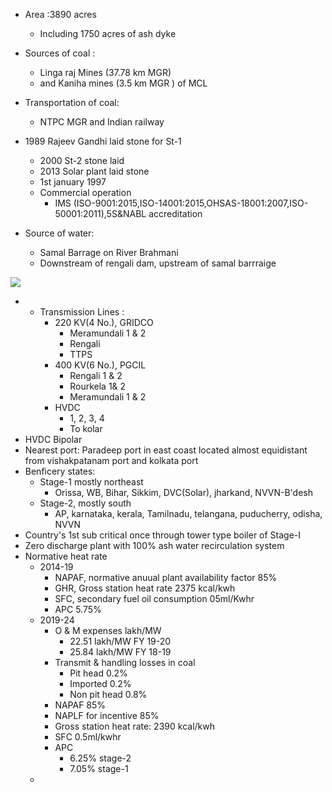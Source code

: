- Area :3890 acres
    - Including 1750 acres of ash dyke
- Sources of coal :
    - Linga raj Mines (37.78 km MGR)
    - and Kaniha mines (3.5 km MGR ) of MCL
- Transportation of coal:
    - NTPC MGR and Indian railway
- 1989 Rajeev Gandhi laid stone for St-1
    - 2000 St-2 stone laid
    - 2013 Solar plant laid stone
    - 1st january 1997
    - Commercial operation
        - IMS (ISO-9001:2015,ISO-14001:2015,OHSAS-18001:2007,ISO-50001:2011),5S&NABL accreditation

- Source of water:
    - Samal Barrage on River Brahmani
    - Downstream of rengali dam, upstream of samal barrraige

![](https://i.imgur.com/NeTqmb5.png)

- - Transmission Lines :
    - 220 KV(4 No.), GRIDCO
        - Meramundali 1 & 2
        - Rengali
        - TTPS
    - 400 KV(6 No.), PGCIL
        - Rengali 1 & 2
        - Rourkela 1& 2
        - Meramundali 1 & 2
    - HVDC
        - 1, 2, 3, 4
        - To kolar
- HVDC Bipolar
- Nearest port: Paradeep port in east coast located almost equidistant from vishakpatanam port and kolkata port
- Benficery states:
    - Stage-1 mostly northeast
        - Orissa, WB, Bihar, Sikkim, DVC(Solar), jharkand, NVVN-B'desh
    - Stage-2, mostly south
        - AP, karnataka, kerala, Tamilnadu, telangana, puducherry, odisha, NVVN
- Country's 1st sub critical once through tower type boiler of Stage-I
- Zero discharge plant with 100% ash water recirculation system
- Normative heat rate
    - 2014-19
        - NAPAF, normative anuual plant availability factor 85%
        - GHR, Gross station heat rate 2375 kcal/kwh
        - SFC, secondary fuel oil consumption 05ml/Kwhr
        - APC 5.75%
    - 2019-24
        - O & M expenses lakh/MW
            - 22.51 lakh/MW FY 19-20
            - 25.84 lakh/MW FY 18-19
        - Transmit & handling losses in coal
            - Pit head 0.2%
            - Imported 0.2%
            - Non pit head 0.8%
        - NAPAF 85%
        - NAPLF for incentive 85%
        - Gross station heat rate: 2390 kcal/kwh
        - SFC 0.5ml/kwhr
        - APC
            - 6.25% stage-2
            - 7.05% stage-1
    - 